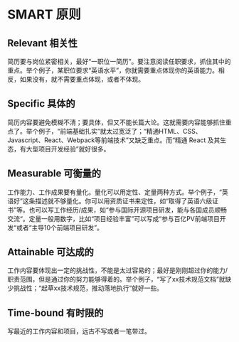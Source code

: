 # SMART 原则

## Relevant 相关性

简历要与岗位紧密相关，最好“一职位一简历”。要注意阅读任职要求，抓住其中的重点。举个例子，某职位要求“英语水平”，你就需要重点体现你的英语能力。相反，如果没有，就不需要重点体现，或者不体现。

## Specific 具体的

简历内容要避免模糊不清；要具体，但又不能长篇大论。这就需要内容能够抓住重点了。举个例子，“前端基础扎实”就太过宽泛了；“精通HTML、CSS、Javascript、React、Webpack等前端技术”又缺乏重点。而“精通 React 及其生态，有大型项目开发经验”就好很多。

## Measurable 可衡量的

工作能力、工作成果要有量化。量化可以用定性、定量两种方式。举个例子，“英语好”这条描述就不够量化。你可以用资质证书来定性，如“取得了英语六级证书”等。也可以写工作经历/成果，如“参与国际开源项目研发，能与各国成员顺畅交流“。定量一般用数字，比如“项目经验丰富”可以写成“参与百亿PV前端项目开发“或者“主导10个前端项目研发”。

## Attainable 可达成的

工作内容要体现出一定的挑战性，不能是太过容易的；最好是刚刚超过你的能力/职责范围，但是通过你的努力能够得着的。举个例子，“写了xx技术规范文档”就缺少挑战性；“起草xx技术规范，推动落地执行”就好一些。

## Time-bound 有时限的

写最近的工作内容和项目，远古不写或者一笔带过。
